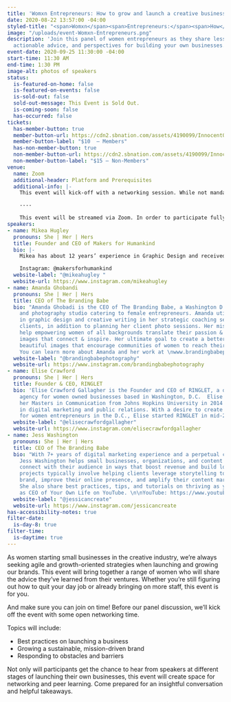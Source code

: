 ```yaml
---
title: 'Womxn Entrepreneurs: How to grow and launch a creative business'
date: 2020-08-22 13:57:00 -04:00
styled-title: "<span>Womxn</span><span>Entrepreneurs:</span><span>How</span><span>to</span><span>grow</span><span>and</span><span>launch</span><span>a</span><span>creative</span><span>business</span>"
image: "/uploads/event-Womxn-Entrepreneurs.png"
description: 'Join this panel of women entrepreneurs as they share lessons-learned,
  actionable advice, and perspectives for building your own businesses. '
event-date: 2020-09-25 11:30:00 -04:00
start-time: 11:30 AM
end-time: 1:30 PM
image-alt: photos of speakers
status:
  is-featured-on-home: false
  is-featured-on-events: false
  is-sold-out: false
  sold-out-message: This Event is Sold Out.
  is-coming-soon: false
  has-occurred: false
tickets:
  has-member-button: true
  member-button-url: https://cdn2.sbnation.com/assets/4190099/InnocentOddballBeaver.gif
  member-button-label: "$10  — Members"
  has-non-member-button: true
  non-member-button-url: https://cdn2.sbnation.com/assets/4190099/InnocentOddballBeaver.gif
  non-member-button-label: "$15 — Non-Members"
venue:
  name: Zoom
  additional-header: Platform and Prerequisites
  additional-info: |-
    This event will kick-off with a networking session. While not mandatory, we highly encourage participants to join with video enabled for at least this initial portion.

    ----

    This event will be streamed via Zoom. In order to participate fully, attendees should plan to join on the Zoom app via their computer, tablet, or mobile device with enough bandwidth to support viewing video. In order to ensure only those who have registered for the event are able to attend — and to create space for intimate conversations — only those whose display name fully matches the name on our registration list will be admitted from the waiting room. You can find more about joining our virtual events, including how to connect, directions to troubleshoot, and information about our refund policy in our [FAQ](/faqs/).
speakers:
- name: Mikea Hugley
  pronouns: She | Her | Hers
  title: Founder and CEO of Makers for Humankind
  bio: |-
    Mikea has about 12 years’ experience in Graphic Design and received her BFA degree in Graphic Design at the Maryland Institute College of Art in 2019. Hugley’s graphic design work has been featured in USA Today, Vanity Fair, Baltimore Times, Washington Informer, Afro Times and the LA times. Hugley has worked on projects for Ford Motor Company, Johns Hopkins and countless other businesses. While also being featured in Bmore Art and Technical.ly Baltimore for her footwear brand. Aside from her entrepreneurial venture, Hugley teaches art and design at Baltimore County Public Schools. Hugley has also been a recipient of numerous awards including: AIGADC World Studio scholarship and most recently winning the top prize $29,750 at MICA Up/start pitch competition for her footwear venture.

    Instagram: @makersforhumankind
  website-label: "@mikeahugley "
  website-url: https://www.instagram.com/mikeahugley
- name: Amanda Ghobandi
  pronouns: She | Her | Hers
  title: CEO of The Branding Babe
  bio: "Amanda Ghobadi is the CEO of The Branding Babe, a Washington D.C. brand strategy
    and photography studio catering to female entrepreneurs. Amanda utilizes her background
    in graphic design and creative writing in her strategic coaching sessions with
    clients, in addition to planning her client photo sessions. Her mission is to
    help empowering women of all backgrounds translate their passion & purpose into
    images that connect & inspire. Her ultimate goal to create a better world through
    beautiful images that encourage communities of women to reach their true potential.
    You can learn more about Amanda and her work at \nwww.brandingbabephotography.com"
  website-label: "@brandingbabephotography"
  website-url: https://www.instagram.com/brandingbabephotography
- name: Elise Crawford
  pronouns: She | Her | Hers
  title: Founder & CEO, RINGLET
  bio: 'Elise Crawford Gallagher is the Founder and CEO of RINGLET, a digital marketing
    agency for women owned businesses based in Washington, D.C.  Elise graduated with
    her Masters in Communication from Johns Hopkins University in 2014 with concentrations
    in digital marketing and public relations. With a desire to create more resources
    for women entrepreneurs in the D.C., Elise started RINGLET in mid-2016. '
  website-label: "@elisecrawfordgallagher"
  website-url: https://www.instagram.com/elisecrawfordgallagher
- name: Jess Washington
  pronouns: She | Her | Hers
  title: CEO of The Branding Babe
  bio: "With 7+ years of digital marketing experience and a perpetual creative itch,
    Jess Washington helps small businesses, organizations, and content creators meaningfully
    connect with their audience in ways that boost revenue and build loyalty.\n\nHer
    projects typically involve helping clients leverage storytelling to build their
    brand, improve their online presence, and amplify their content marketing strategy.
    She also share best practices, tips, and tutorials on thriving as your journey
    as CEO of Your Own Life on YouTube. \n\nYouTube: https://www.youtube.com/c/JessiCanCreate/\n"
  website-label: "@jessicancreate"
  website-url: https://www.instagram.com/jessicancreate
has-accessibility-notes: true
filter-date:
  is-day-8: true
filter-time:
  is-daytime: true
---
```


As women starting small businesses in the creative industry, we’re always seeking agile and growth-oriented strategies when launching and growing our brands. This event will bring together a range of women who will share the advice they’ve learned from their ventures. Whether you’re still figuring out how to quit your day job or already bringing on more staff, this event is for you.

And make sure you can join on time! Before our panel discussion, we’ll kick off the event with some open networking time.

Topics will include:

* Best practices on launching a business
* Growing a sustainable, mission-driven brand
* Responding to obstacles and barriers

Not only will participants get the chance to hear from speakers at different stages of launching their own businesses, this event will create space for networking and peer learning. Come prepared for an insightful conversation and helpful takeaways.
